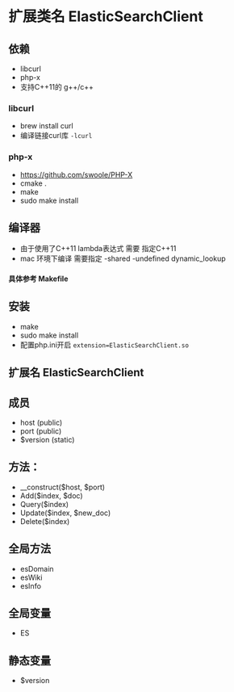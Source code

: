 # 扩展类名 ElasticSearchClient

## 依赖

- libcurl
- php-x
- 支持C++11的 g++/c++

### libcurl

- brew install curl 
- 编译链接curl库 `-lcurl`

### php-x

- https://github.com/swoole/PHP-X
- cmake .
- make
- sudo make install

## 编译器
- 由于使用了C++11 lambda表达式 需要 指定C++11
- mac 环境下编译 需要指定 -shared -undefined dynamic_lookup

#### 具体参考 Makefile


## 安装
- make
- sudo make install
- 配置php.ini开启 `extension=ElasticSearchClient.so`

## 扩展名 ElasticSearchClient

## 成员
- host (public)
- port (public)
- $version (static)

## 方法：
- __construct($host, $port)
- Add($index, $doc)
- Query($index)
- Update($index, $new_doc)
- Delete($index)

## 全局方法
- esDomain 
- esWiki
- esInfo

## 全局变量
- ES

## 静态变量
- $version


